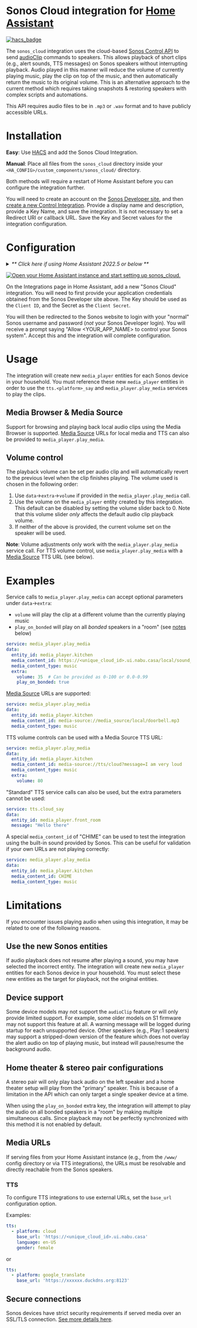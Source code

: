 # Sonos Cloud integration for [Home Assistant](https://www.home-assistant.io)

[![hacs_badge](https://img.shields.io/badge/HACS-Default-41BDF5.svg)](https://github.com/hacs/integration)

The `sonos_cloud` integration uses the cloud-based [Sonos Control API](https://docs.sonos.com/docs/control) to send [audioClip](https://docs.sonos.com/reference/audioclip-loadaudioclip-playerid) commands to speakers. This allows playback of short clips (e.g., alert sounds, TTS messages) on Sonos speakers without interrupting playback. Audio played in this manner will reduce the volume of currently playing music, play the clip on top of the music, and then automatically return the music to its original volume. This is an alternative approach to the current method which requires taking snapshots & restoring speakers with complex scripts and automations.

This API requires audio files to be in `.mp3` or `.wav` format and to have publicly accessible URLs.

# Installation
**Easy**: Use [HACS](https://hacs.xyz) and add the Sonos Cloud Integration.

**Manual**: Place all files from the `sonos_cloud` directory inside your `<HA_CONFIG>/custom_components/sonos_cloud/` directory.

Both methods will require a restart of Home Assistant before you can configure the integration further.

You will need to create an account on the [Sonos Developer site](https://developer.sonos.com), and then [create a new Control Integration](https://integration.sonos.com/integrations). Provide a display name and description, provide a Key Name, and save the integration. It is not necessary to set a Redirect URI or callback URL. Save the Key and Secret values for the integration configuration.

# Configuration
<details>
  <summary><i>** Click here if using Home Assistant 2022.5 or below **</i></summary>
  <hr/>
  Older versions of Home Assistant do not support setting application credentials in the frontend.

  Add an entry to your `configuration.yaml` using the Key and Secret from your Sonos app:
  ```yaml
  sonos_cloud:
    client_id: <YOUR_APP_KEY>
    client_secret: <YOUR_APP_SECRET>
  ```
  You will need to restart Home Assistant if adding credentials while already running.

  **Note**: This is no longer necessary in 2022.6 and later with Sonos Cloud release 0.3.0.
  <hr/>
</details>

[![Open your Home Assistant instance and start setting up sonos_cloud.](https://my.home-assistant.io/badges/config_flow_start.svg)](https://my.home-assistant.io/redirect/config_flow_start/?domain=sonos_cloud)

On the Integrations page in Home Assistant, add a new "Sonos Cloud" integration. You will need to first provide your application credentials obtained from the Sonos Developer site above. The Key should be used as the `Client ID`, and the Secret as the `Client Secret`.

You will then be redirected to the Sonos website to login with your "normal" Sonos username and password (_not_ your Sonos Developer login). You will receive a prompt saying "Allow <YOUR_APP_NAME> to control your Sonos system". Accept this and the integration will complete configuration.

# Usage

The integration will create new `media_player` entities for each Sonos device in your household. You must reference these new `media_player` entities in order to use the `tts.<platform>_say` and `media_player.play_media` services to play the clips.

## Media Browser & Media Source

Support for browsing and playing back local audio clips using the Media Browser is supported. [Media Source](https://www.home-assistant.io/integrations/media_source/) URLs for local media and TTS can also be provided to `media_player.play_media`.

## Volume control

The playback volume can be set per audio clip and will automatically revert to the previous level when the clip finishes playing. The volume used is chosen in the following order:
1. Use `data`->`extra`->`volume` if provided in the `media_player.play_media` call.
2. Use the volume on the `media_player` entity created by this integration. This default can be disabled by setting the volume slider back to 0. Note that this volume slider _only_ affects the default audio clip playback volume.
3. If neither of the above is provided, the current volume set on the speaker will be used.

**Note**: Volume adjustments only work with the `media_player.play_media` service call. For TTS volume control, use `media_player.play_media` with a [Media Source](https://www.home-assistant.io/integrations/media_source/) TTS URL (see below).

# Examples

Service calls to `media_player.play_media` can accept optional parameters under `data`->`extra`:
* `volume` will play the clip at a different volume than the currently playing music
* `play_on_bonded` will play on all _bonded_ speakers in a "room" (see [notes](#home-theater--stereo-pair-configurations) below)
```yaml
service: media_player.play_media
data:
  entity_id: media_player.kitchen
  media_content_id: https://<unique_cloud_id>.ui.nabu.casa/local/sound_files/doorbell.mp3
  media_content_type: music
  extra:
    volume: 35  # Can be provided as 0-100 or 0.0-0.99
    play_on_bonded: true
```

[Media Source](https://www.home-assistant.io/integrations/media_source/) URLs are supported:
```yaml
service: media_player.play_media
data:
  entity_id: media_player.kitchen
  media_content_id: media-source://media_source/local/doorbell.mp3
  media_content_type: music
```

TTS volume controls can be used with a Media Source TTS URL:
```yaml
service: media_player.play_media
data:
  entity_id: media_player.kitchen
  media_content_id: media-source://tts/cloud?message=I am very loud
  media_content_type: music
  extra:
    volume: 80
```

"Standard" TTS service calls can also be used, but the extra parameters cannot be used:
```yaml
service: tts.cloud_say
data:
  entity_id: media_player.front_room
  message: "Hello there"
```

A special `media_content_id` of "CHIME" can be used to test the integration using the built-in sound provided by Sonos. This can be useful for validation if your own URLs are not playing correctly:
```yaml
service: media_player.play_media
data:
  entity_id: media_player.kitchen
  media_content_id: CHIME
  media_content_type: music
```

# Limitations

If you encounter issues playing audio when using this integration, it may be related to one of the following reasons.

## Use the new Sonos entities

If audio playback does not resume after playing a sound, you may have selected the incorrect entity. The integration will create new `media_player` entities for each Sonos device in your household. You must select these new entities as the target for playback, not the original entities.

## Device support

Some device models may not support the `audioClip` feature or will only provide limited support. For example, some older models on S1 firmware may not support this feature at all. A warning message will be logged during startup for each unsupported device. Other speakers (e.g., Play:1 speakers) may support a stripped-down version of the feature which does not overlay the alert audio on top of playing music, but instead will pause/resume the background audio.

## Home theater & stereo pair configurations

A stereo pair will only play back audio on the left speaker and a home theater setup will play from the "primary" speaker. This is because of a limitation in the API which can only target a single speaker device at a time.

When using the `play_on_bonded` extra key, the integration will attempt to play the audio on all bonded speakers in a "room" by making multiple simultaneous calls. Since playback may not be perfectly synchronized with this method it is not enabled by default.

## Media URLs

If serving files from your Home Assistant instance (e.g., from the `/www/` config directory or via TTS integrations), the URLs must be resolvable and directly reachable from the Sonos speakers.

### TTS

To configure TTS integrations to use external URLs, set the `base_url` configuration option.

Examples:
```yaml
tts:
  - platform: cloud
    base_url: 'https://<unique_cloud_id>.ui.nabu.casa'
    language: en-US
    gender: female
```
or
```yaml
tts:
  - platform: google_translate
    base_url: 'https://xxxxxx.duckdns.org:8123'
```

## Secure connections

Sonos devices have strict security requirements if served media over an SSL/TLS connection. [See more details here](https://docs.sonos.com/docs/security).
